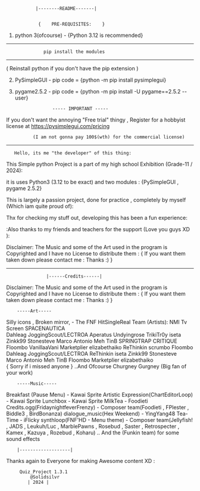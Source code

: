 	
	           |--------README-------|


	            {	 PRE-REQUISITES:	}

1. python 3(ofcourse) - {Python 3.12 is recommended}

-------------------------------------------------------------
	              pip install the modules
-------------------------------------------------------------
  ( Reinstall python if you don't have the pip extension )

2. PySimpleGUI - pip code = {python -m pip install pysimplegui}

3. pygame2.5.2 - pip code = {python -m pip install -U pygame==2.5.2 --user}

		             ----- IMPORTANT -----

If you don't want the annoying "Free trial" thingy , Register for a hobbyist license at 
			https://pysimplegui.com/pricing	     
	      
	          (I am not gonna pay 100$(wth) for the commercial license)

-------------------------------------------------------------
       Hello, its me "the developer" of this thing:

This Simple python Project is a part of my high school Exhibition (Grade-11 / 2024):

it is uses Python3 (3.12 to be exact) and two modules :
	      {PySimpleGUI , pygame 2.5.2}

This is largely a passion project, done for practice , completely by myself
	       (Which iam quite proud of):

Thx for checking my stuff out, developing this has been a fun experience:

:Also thanks to my friends and teachers for the support (Love you guys XD ):

Disclaimer: The Music and some of the Art used in the program is Copyrighted and 
                            I have no License to distribute them :
               { If you want them taken down please contact me : Thanks :) }

-------------------------------------------------------------

		           |------Credits------|

Disclaimer: The Music and some of the Art used in the program is Copyrighted and 
                            I have no License to distribute them :
               { If you want them taken down please contact me : Thanks :) }

		-----Art-----

Silly icons ,
Broken mirror, - The FNF HitSingleReal Team (Artists):
NMI Tv Screen	       	SPACENAUTICA   
			                Dahleag
    			            JoggingScout/LECTROA
			                Aperatus
			                Undyingrose
			                TrikiTr0y
			                iseta
			                Zinkk99
			                Stonesteve
			                Marco Antonio
			                Meh
			                TinB
			                SPRINGTRAP CRITIQUE
			                Floombo
			                VanillaaVani
			                Marketplier
			                elizabethaiko
			                ReThinkin
			                scrumbo
			                Floombo
			                Dahleag
			                JoggingScout/LECTROA
			                ReThinkin
			                iseta
			                Zinkk99
			                Stonesteve
			                Marco Antonio
			                Meh
			                TinB
			                Floombo
			                Marketplier
			                elizabethaiko  
                    { Sorry if i missed anyone }
		               ..And Ofcourse Churgney Gurgney
		                    (Big fan of your work)

		-----Music-----

Breakfast (Pause Menu)  -  Kawai Sprite
Artistic Expression(ChartEditorLoop)  -  Kawai Sprite
Lunchbox    -   Kawai Sprite
MilkTea     -   Foodieti
Credits.ogg(FridaynightfeverFrenzy)   -   Composer team(Foodieti , FPlester , Biddle3 , BirdBonanza)
dialogue_music(Hex Weekend)  -  YingYang48
Tea-Time    -   iFlicky
synthloop(FNF'HD - Menu theme)   -   Composer team(Jellyfish! , JADS , Leukuh/Luc , MarblePawns , Rosebud , Saster , Retrospecter , Kamex , Kazuya , Rozebud , Koharu)
.. And the (Funkin team) for some sound effects 

		|-------------------|

Thanks again to Everyone for making Awesome content XD :
	 
	     Quiz_Project 1.3.1 
    	     @Solidsilvr
      	    | 2024 |
 
